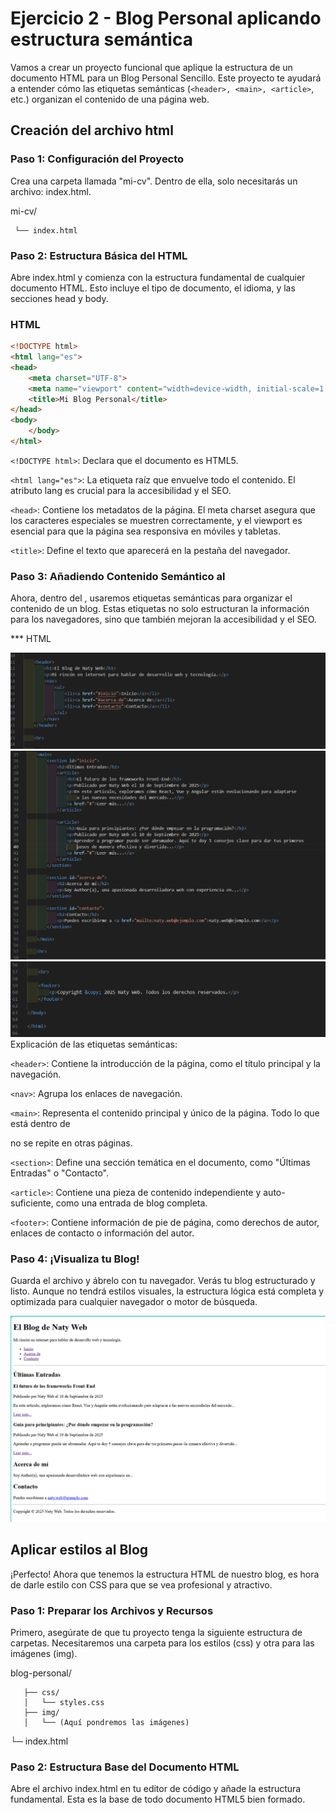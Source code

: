 # Ejercicio 2 - Blog Personal aplicando estructura semántica
Vamos a crear un proyecto funcional que aplique la estructura de un documento HTML para un Blog Personal Sencillo. Este proyecto te ayudará a entender cómo las etiquetas semánticas (``<header>, <main>, <article>``, etc.) organizan el contenido de una página web.


## Creación del archivo html
### Paso 1: Configuración del Proyecto
Crea una carpeta llamada "mi-cv". Dentro de ella, solo necesitarás un archivo: index.html.

mi-cv/

     └── index.html

### Paso 2: Estructura Básica del HTML
Abre index.html y comienza con la estructura fundamental de cualquier documento HTML. Esto incluye el tipo de documento, el idioma, y las secciones head y body.

### HTML

```html
<!DOCTYPE html>
<html lang="es">
<head>
    <meta charset="UTF-8">
    <meta name="viewport" content="width=device-width, initial-scale=1.0">
    <title>Mi Blog Personal</title>
</head>
<body>
    </body>
</html>
```
``<!DOCTYPE html>``: Declara que el documento es HTML5.

``<html lang="es">``: La etiqueta raíz que envuelve todo el contenido. El atributo lang es crucial para la accesibilidad y el SEO.

``<head>``: Contiene los metadatos de la página. El meta charset asegura que los caracteres especiales se muestren correctamente, y el viewport es esencial para que la página sea responsiva en móviles y tabletas.

``<title>``: Define el texto que aparecerá en la pestaña del navegador.

### Paso 3: Añadiendo Contenido Semántico al <body>
Ahora, dentro del <body>, usaremos etiquetas semánticas para organizar el contenido de un blog. Estas etiquetas no solo estructuran la información para los navegadores, sino que también mejoran la accesibilidad y el SEO.

*** HTML

![Codigo html Ejercicio 1 ](assets/CodEjer2_pte1.png)
![Codigo html Ejercicio 1 ](assets/CodEjer2_pte2.png)
![Codigo html Ejercicio 1 ](assets/CodEjer2_pte3.png)
Explicación de las etiquetas semánticas:

``<header>``: Contiene la introducción de la página, como el título principal y la navegación.

``<nav>``: Agrupa los enlaces de navegación.

``<main>``: Representa el contenido principal y único de la página. Todo lo que está dentro de <main> no se repite en otras páginas.

``<section>``: Define una sección temática en el documento, como "Últimas Entradas" o "Contacto".

``<article>``: Contiene una pieza de contenido independiente y auto-suficiente, como una entrada de blog completa.

``<footer>``: Contiene información de pie de página, como derechos de autor, enlaces de contacto o información del autor.

### Paso 4: ¡Visualiza tu Blog!
Guarda el archivo y ábrelo con tu navegador. Verás tu blog estructurado y listo. Aunque no tendrá estilos visuales, la estructura lógica está completa y optimizada para cualquier navegador o motor de búsqueda.

![Codigo html Ejercicio 1 ](assets/BlogSinCss.png)

## Aplicar estilos al Blog

¡Perfecto! Ahora que tenemos la estructura HTML de nuestro blog, es hora de darle estilo con CSS para que se vea profesional y atractivo.

### Paso 1: Preparar los Archivos y Recursos
Primero, asegúrate de que tu proyecto tenga la siguiente estructura de carpetas. Necesitaremos una carpeta para los estilos (css) y otra para las imágenes (img).

blog-personal/

       ├── css/
       │   └── styles.css
       ├── img/
       │   └── (Aquí pondremos las imágenes)
   └─ index.html

### Paso 2: Estructura Base del Documento HTML
Abre el archivo index.html en tu editor de código y añade la estructura fundamental. Esta es la base de todo documento HTML5 bien formado.








